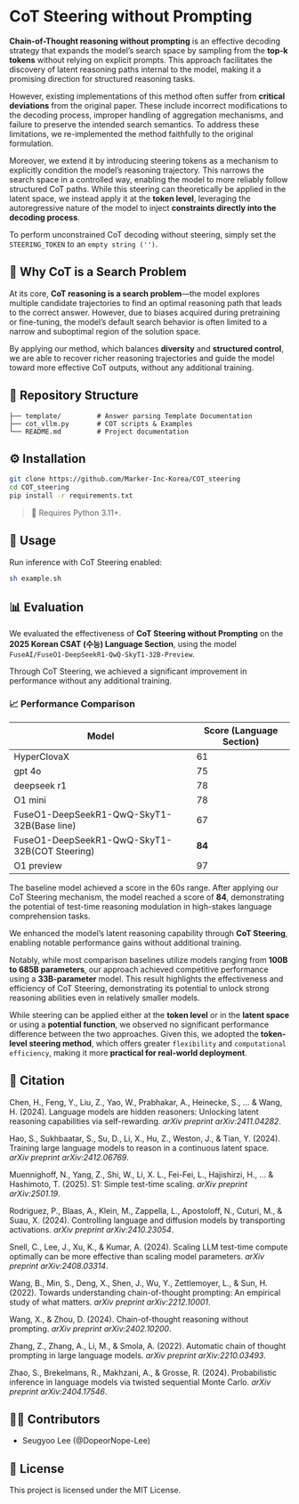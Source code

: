 # CoT Steering without Prompting

**Chain-of-Thought reasoning without prompting** is an effective decoding strategy that expands the model’s search space by sampling from the **top-k tokens** without relying on explicit prompts. This approach facilitates the discovery of latent reasoning paths internal to the model, making it a promising direction for structured reasoning tasks.

However, existing implementations of this method often suffer from **critical deviations** from the original paper. These include incorrect modifications to the decoding process, improper handling of aggregation mechanisms, and failure to preserve the intended search semantics. To address these limitations, we re-implemented the method faithfully to the original formulation.

Moreover, we extend it by introducing steering tokens as a mechanism to explicitly condition the model’s reasoning trajectory. This narrows the search space in a controlled way, enabling the model to more reliably follow structured CoT paths. While this steering can theoretically be applied in the latent space, we instead apply it at the **token level**, leveraging the autoregressive nature of the model to inject **constraints directly into the decoding process**.

To perform unconstrained CoT decoding without steering, simply set the `STEERING_TOKEN` to an `empty string ('')`.

## 🧠 Why CoT is a Search Problem

At its core, **CoT reasoning is a search problem**—the model explores multiple candidate trajectories to find an optimal reasoning path that leads to the correct answer. However, due to biases acquired during pretraining or fine-tuning, the model’s default search behavior is often limited to a narrow and suboptimal region of the solution space.

By applying our method, which balances **diversity** and **structured control**, we are able to recover richer reasoning trajectories and guide the model toward more effective CoT outputs, without any additional training.


## 📁 Repository Structure

```
├── template/         # Answer parsing Template Documentation
├── cot_vllm.py       # COT scripts & Examples
└── README.md         # Project documentation
```

## ⚙️ Installation

```bash
git clone https://github.com/Marker-Inc-Korea/COT_steering
cd COT_steering
pip install -r requirements.txt
```

> 📝 Requires Python 3.11+.

## 🚀 Usage

Run inference with CoT Steering enabled:

```bash
sh example.sh
```

## 📊 Evaluation

We evaluated the effectiveness of **CoT Steering without Prompting** on the **2025 Korean CSAT (수능) Language Section**, using the model `FuseAI/FuseO1-DeepSeekR1-QwQ-SkyT1-32B-Preview`.

Through CoT Steering, we achieved a significant improvement in performance without any additional training.

### 📈 Performance Comparison

| Model                                      | Score (Language Section) |
|-------------------------------------------|---------------------------|
| HyperClovaX     | 61                        |
| gpt 4o       | 75                        |
| deepseek r1     | 78                        |
| O1 mini      | 78                        |
| FuseO1-DeepSeekR1-QwQ-SkyT1-32B(Base line)            | 67                    |
| FuseO1-DeepSeekR1-QwQ-SkyT1-32B(COT Steering)            | **84**                    |
| O1 preview             | 97                    |

The baseline model achieved a score in the 60s range. After applying our CoT Steering mechanism, the model reached a score of **84**, demonstrating the potential of test-time reasoning modulation in high-stakes language comprehension tasks.

We enhanced the model’s latent reasoning capability through **CoT Steering**, enabling notable performance gains without additional training.

Notably, while most comparison baselines utilize models ranging from **100B to 685B parameters**, our approach achieved competitive performance using a **33B-parameter** model. This result highlights the effectiveness and efficiency of CoT Steering, demonstrating its potential to unlock strong reasoning abilities even in relatively smaller models.

While steering can be applied either at the **token level** or in the **latent space** or using a **potential function**, we observed no significant performance difference between the two approaches.
Given this, we adopted the **token-level steering method**, which offers greater `flexibility` and `computational efficiency`, making it more **practical for real-world deployment**.



## 📌 Citation

Chen, H., Feng, Y., Liu, Z., Yao, W., Prabhakar, A., Heinecke, S., ... & Wang, H. (2024). Language models are hidden reasoners: Unlocking latent reasoning capabilities via self-rewarding. *arXiv preprint arXiv:2411.04282*.

Hao, S., Sukhbaatar, S., Su, D., Li, X., Hu, Z., Weston, J., & Tian, Y. (2024). Training large language models to reason in a continuous latent space. *arXiv preprint arXiv:2412.06769*.

Muennighoff, N., Yang, Z., Shi, W., Li, X. L., Fei-Fei, L., Hajishirzi, H., ... & Hashimoto, T. (2025). S1: Simple test-time scaling. *arXiv preprint arXiv:2501.19*.

Rodriguez, P., Blaas, A., Klein, M., Zappella, L., Apostoloff, N., Cuturi, M., & Suau, X. (2024). Controlling language and diffusion models by transporting activations. *arXiv preprint arXiv:2410.23054*.

Snell, C., Lee, J., Xu, K., & Kumar, A. (2024). Scaling LLM test-time compute optimally can be more effective than scaling model parameters. *arXiv preprint arXiv:2408.03314*.

Wang, B., Min, S., Deng, X., Shen, J., Wu, Y., Zettlemoyer, L., & Sun, H. (2022). Towards understanding chain-of-thought prompting: An empirical study of what matters. *arXiv preprint arXiv:2212.10001*.

Wang, X., & Zhou, D. (2024). Chain-of-thought reasoning without prompting. *arXiv preprint arXiv:2402.10200*.

Zhang, Z., Zhang, A., Li, M., & Smola, A. (2022). Automatic chain of thought prompting in large language models. *arXiv preprint arXiv:2210.03493*.

Zhao, S., Brekelmans, R., Makhzani, A., & Grosse, R. (2024). Probabilistic inference in language models via twisted sequential Monte Carlo. *arXiv preprint arXiv:2404.17546*.


## 🧑‍💻 Contributors

- Seugyoo Lee (@DopeorNope-Lee)


## 📄 License

This project is licensed under the MIT License.
